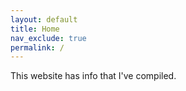 ```yaml
---
layout: default
title: Home
nav_exclude: true
permalink: /
---
```


This website has info that I've compiled.
